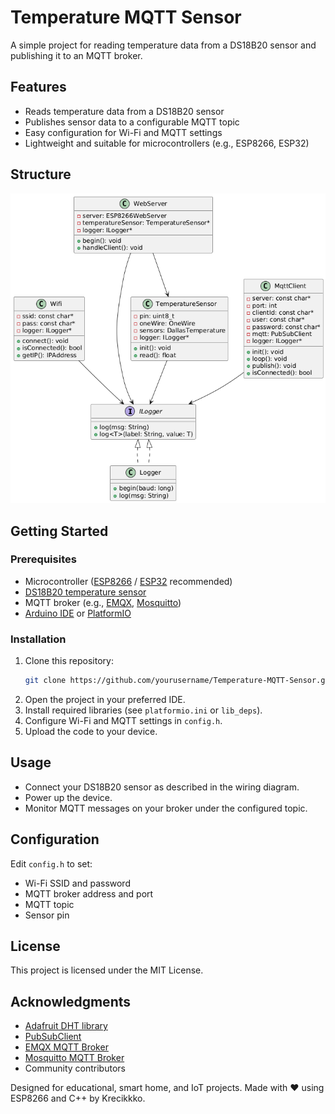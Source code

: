 # Temperature MQTT Sensor

A simple project for reading temperature data from a DS18B20 sensor and publishing it to an MQTT broker.

## Features

- Reads temperature data from a DS18B20 sensor
- Publishes sensor data to a configurable MQTT topic
- Easy configuration for Wi-Fi and MQTT settings
- Lightweight and suitable for microcontrollers (e.g., ESP8266, ESP32)

## Structure
![UML Diagram](/assets/uml_diagram.png)

## Getting Started

### Prerequisites

- Microcontroller ([ESP8266](https://www.espressif.com/en/products/socs/esp8266) / [ESP32](https://www.espressif.com/en/products/socs/esp32) recommended)
- [DS18B20 temperature sensor](https://datasheets.maximintegrated.com/en/ds/DS18B20.pdf)
- MQTT broker (e.g., [EMQX](https://www.emqx.com/en/), [Mosquitto](https://mosquitto.org/))
- [Arduino IDE](https://www.arduino.cc/en/software) or [PlatformIO](https://platformio.org/)

### Installation

1. Clone this repository:
    ```bash
    git clone https://github.com/yourusername/Temperature-MQTT-Sensor.git
    ```
2. Open the project in your preferred IDE.
3. Install required libraries (see `platformio.ini` or `lib_deps`).
4. Configure Wi-Fi and MQTT settings in `config.h`.
5. Upload the code to your device.

## Usage

- Connect your DS18B20 sensor as described in the wiring diagram.
- Power up the device.
- Monitor MQTT messages on your broker under the configured topic.

## Configuration

Edit `config.h` to set:

- Wi-Fi SSID and password
- MQTT broker address and port
- MQTT topic
- Sensor pin

## License

This project is licensed under the MIT License.

## Acknowledgments

- [Adafruit DHT library](https://github.com/adafruit/DHT-sensor-library)
- [PubSubClient](https://github.com/knolleary/pubsubclient)
- [EMQX MQTT Broker](https://www.emqx.com/en/)
- [Mosquitto MQTT Broker](https://mosquitto.org/)
- Community contributors

Designed for educational, smart home, and IoT projects.
Made with ❤️ using ESP8266 and C++ by Krecikkko.
